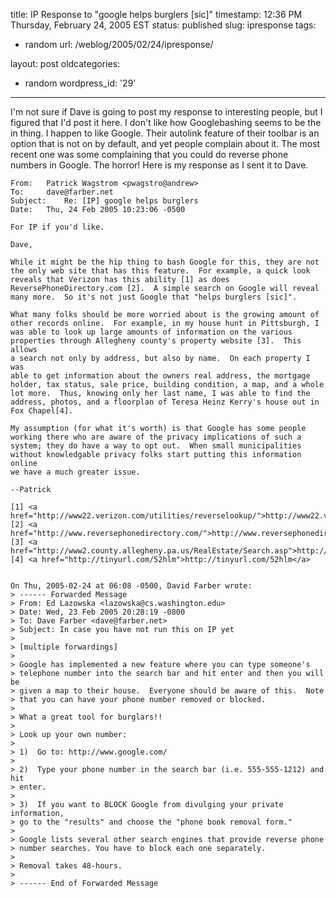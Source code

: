 title: IP Response to "google helps burglers [sic]"
timestamp: 12:36 PM Thursday, February 24, 2005 EST
status: published
slug: ipresponse
tags:
- random
url: /weblog/2005/02/24/ipresponse/

layout: post
oldcategories:
- random
wordpress_id: '29'

---

I'm not sure if Dave is going to post my response to interesting people, but
I figured that I'd post it here.  I don't like how Googlebashing seems to be
the in thing.  I happen to like Google.  Their autolink feature of their
toolbar is an option that is not on by default, and yet people complain about
it.  The most recent one was some complaining that you could do reverse
phone numbers in Google.  The horror!  Here is my response as I sent it to
Dave.
    
    From: 	Patrick Wagstrom <pwagstro@andrew>
    To: 	dave@farber.net
    Subject: 	Re: [IP] google helps burglers
    Date: 	Thu, 24 Feb 2005 10:23:06 -0500
    
    For IP if you'd like.
    
    Dave,
    
    While it might be the hip thing to bash Google for this, they are not
    the only web site that has this feature.  For example, a quick look
    reveals that Verizon has this ability [1] as does
    ReversePhoneDirectory.com [2].  A simple search on Google will reveal
    many more.  So it's not just Google that "helps burglers [sic]".
    
    What many folks should be more worried about is the growing amount of
    other records online.  For example, in my house hunt in Pittsburgh, I
    was able to look up large amounts of information on the various
    properties through Allegheny county's property website [3].  This allows
    a search not only by address, but also by name.  On each property I was
    able to get information about the owners real address, the mortgage
    holder, tax status, sale price, building condition, a map, and a whole
    lot more.  Thus, knowing only her last name, I was able to find the
    address, photos, and a floorplan of Teresa Heinz Kerry's house out in
    Fox Chapel[4].
    
    My assumption (for what it's worth) is that Google has some people
    working there who are aware of the privacy implications of such a
    system; they do have a way to opt out.  When small municipalities
    without knowledgable privacy folks start putting this information online
    we have a much greater issue.
    
    --Patrick
    
    [1] <a href="http://www22.verizon.com/utilities/reverselookup/">http://www22.verizon.com/utilities/reverselookup/</a>
    [2] <a href="http://www.reversephonedirectory.com/">http://www.reversephonedirectory.com/</a>
    [3] <a href="http://www2.county.allegheny.pa.us/RealEstate/Search.asp">http://www2.county.allegheny.pa.us/RealEstate/Search.asp</a>
    [4] <a href="http://tinyurl.com/52hlm">http://tinyurl.com/52hlm</a>
    
    
    On Thu, 2005-02-24 at 06:08 -0500, David Farber wrote:
    > ------ Forwarded Message
    > From: Ed Lazowska <lazowska@cs.washington.edu>
    > Date: Wed, 23 Feb 2005 20:28:19 -0800
    > To: Dave Farber <dave@farber.net>
    > Subject: In case you have not run this on IP yet
    >
    > [multiple forwardings]
    >
    > Google has implemented a new feature where you can type someone's
    > telephone number into the search bar and hit enter and then you will be
    > given a map to their house.  Everyone should be aware of this.  Note
    > that you can have your phone number removed or blocked.
    >
    > What a great tool for burglars!!
    >
    > Look up your own number:
    >
    > 1)  Go to: http://www.google.com/
    >
    > 2)  Type your phone number in the search bar (i.e. 555-555-1212) and hit
    > enter.
    >
    > 3)  If you want to BLOCK Google from divulging your private information,
    > go to the "results" and choose the "phone book removal form."
    >
    > Google lists several other search engines that provide reverse phone
    > number searches. You have to block each one separately.
    >
    > Removal takes 48-hours.
    >
    > ------ End of Forwarded Message

